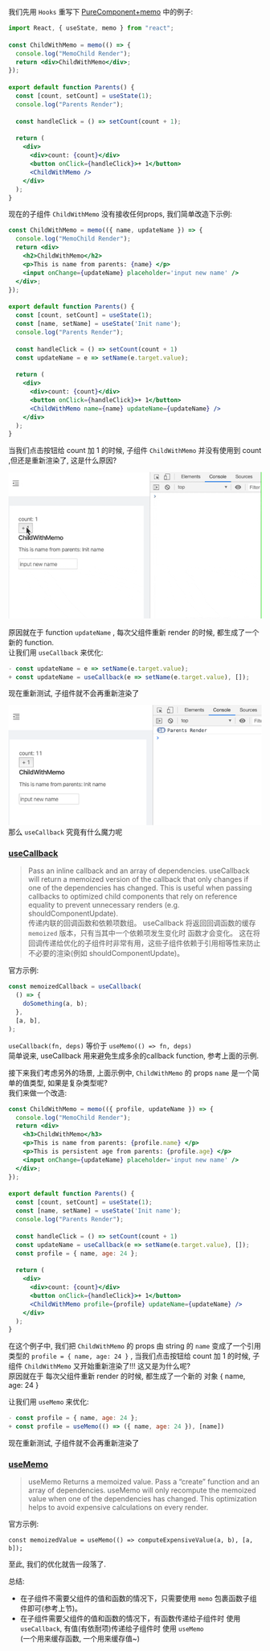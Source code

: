 我们先用 `Hooks` 重写下 [PureComponent+memo](./React-PureComponent+memo.md) 中的例子:
```jsx
import React, { useState, memo } from "react";

const ChildWithMemo = memo(() => {
  console.log("MemoChild Render");
  return <div>ChildWithMemo</div>;
});

export default function Parents() {
  const [count, setCount] = useState(1);
  console.log("Parents Render");

  const handleClick = () => setCount(count + 1);
  
  return (
    <div>
      <div>count: {count}</div>
      <button onClick={handleClick}>+ 1</button>
      <ChildWithMemo />
    </div>
  );
}
```
现在的子组件 `ChildWithMemo` 没有接收任何props, 我们简单改造下示例:  
```jsx
const ChildWithMemo = memo(({ name, updateName }) => {
  console.log("MemoChild Render");
  return <div>
    <h2>ChildWithMemo</h2>
    <p>This is name from parents: {name} </p>
    <input onChange={updateName} placeholder='input new name' />
  </div>;
});

export default function Parents() {
  const [count, setCount] = useState(1);
  const [name, setName] = useState('Init name');
  console.log("Parents Render");
  
  const handleClick = () => setCount(count + 1)
  const updateName = e => setName(e.target.value);

  return (
    <div>
      <div>count: {count}</div>
      <button onClick={handleClick}>+ 1</button>
      <ChildWithMemo name={name} updateName={updateName} />
    </div>
  );
}
```
当我们点击按钮给 count 加 1 的时候, 子组件 `ChildWithMemo` 并没有使用到 count ,但还是重新渲染了, 这是什么原因?

![](../Images/React-useCallback+useMemo-1.gif) 

原因就在于 function `updateName` , 每次父组件重新 render 的时候, 都生成了一个新的 function.  
让我们用 `useCallback` 来优化:
```jsx
- const updateName = e => setName(e.target.value);
+ const updateName = useCallback(e => setName(e.target.value), []);
```
现在重新测试, 子组件就不会再重新渲染了

![](../Images/React-useCallback+useMemo-2.png)  
那么 `useCallback` 究竟有什么魔力呢
### [useCallback](https://reactjs.org/docs/hooks-reference.html#usecallback)
> Pass an inline callback and an array of dependencies. useCallback will return a memoized version of the callback that only changes if one of the dependencies has changed. This is useful when passing callbacks to optimized child components that rely on reference equality to prevent unnecessary renders (e.g. shouldComponentUpdate).  
传递内联的回调函数和依赖项数组。 useCallback 将返回回调函数的缓存 `memoized` 版本，只有当其中一个依赖项发生变化时 函数才会变化。 这在将回调传递给优化的子组件时非常有用，这些子组件依赖于引用相等性来防止不必要的渲染(例如 shouldComponentUpdate)。

官方示例:
```js
const memoizedCallback = useCallback(
  () => {
    doSomething(a, b);
  },
  [a, b],
);
```
`useCallback(fn, deps)` 等价于 `useMemo(() => fn, deps)`  
简单说来, useCallback 用来避免生成多余的callback function, 参考上面的示例.


接下来我们考虑另外的场景, 上面示例中, `ChildWithMemo` 的 props `name` 是一个简单的值类型, 如果是复杂类型呢?  
我们来做一个改造:
```jsx
const ChildWithMemo = memo(({ profile, updateName }) => {
  console.log("MemoChild Render");
  return <div>
    <h3>ChildWithMemo</h3>
    <p>This is name from parents: {profile.name} </p>
    <p>This is persistent age from parents: {profile.age} </p>
    <input onChange={updateName} placeholder='input new name' />
  </div>;
});

export default function Parents() {
  const [count, setCount] = useState(1);
  const [name, setName] = useState('Init name');
  console.log("Parents Render");

  const handleClick = () => setCount(count + 1)
  const updateName = useCallback(e => setName(e.target.value), []);
  const profile = { name, age: 24 };

  return (
    <div>
      <div>count: {count}</div>
      <button onClick={handleClick}>+ 1</button>
      <ChildWithMemo profile={profile} updateName={updateName} />
    </div>
  );
}
```
在这个例子中, 我们把 `ChildWithMemo` 的 props 由 string 的 `name` 变成了一个引用类型的 `profile = { name, age: 24 }` , 当我们点击按钮给 count 加 1 的时候, 子组件 `ChildWithMemo` 又开始重新渲染了!!!  这又是为什么呢?  
原因就在于 每次父组件重新 render 的时候, 都生成了一个新的 对象 { name, age: 24 }  

让我们用 `useMemo` 来优化:
```js
- const profile = { name, age: 24 };
+ const profile = useMemo(() => ({ name, age: 24 }), [name])
```
现在重新测试, 子组件就不会再重新渲染了
### [useMemo](https://reactjs.org/docs/hooks-reference.html#usememo)
> useMemo Returns a memoized value. Pass a “create” function and an array of dependencies. useMemo will only recompute the memoized value when one of the dependencies has changed. This optimization helps to avoid expensive calculations on every render.

官方示例:
```
const memoizedValue = useMemo(() => computeExpensiveValue(a, b), [a, b]);
```


至此, 我们的优化就告一段落了.

总结:
- 在子组件不需要父组件的值和函数的情况下，只需要使用 `memo` 包裹函数子组件即可(参考上节)。
- 在子组件需要父组件的值和函数的情况下，有函数传递给子组件时 使用 `useCallback`, 有值(有依耐项)传递给子组件时 使用 `useMemo`  
(一个用来缓存函数, 一个用来缓存值~)
